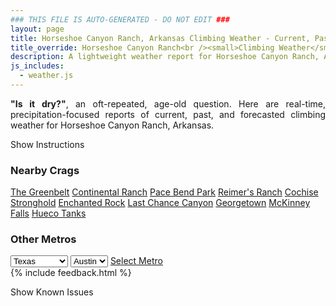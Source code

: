 ```yaml
---
### THIS FILE IS AUTO-GENERATED - DO NOT EDIT ###
layout: page
title: Horseshoe Canyon Ranch, Arkansas Climbing Weather - Current, Past, and Forecasted Report
title_override: Horseshoe Canyon Ranch<br /><small>Climbing Weather</small>
description: A lightweight weather report for Horseshoe Canyon Ranch, Arkansas. Optimized for slow internet connections.
js_includes:
  - weather.js
---
```


<section class="measure center lh-copy f5-ns f6 ph2 mv4" style="text-align: justify;">
<strong>"Is it dry?"</strong>, an oft-repeated, age-old question. Here are real-time,
precipitation-focused reports of current, past, and forecasted climbing weather for Horseshoe Canyon Ranch, Arkansas.
</section>

<p id="settings-toggle" class="mw5 b center tc hover-light-red black-70 pointer">Show Instructions</p>
<section id="settings" class="overflow-hidden" style="display:none;">
    <div class="mv2 ph2 center">
        <div class="fn f6 tc pv2">
            <p class="measure lh-copy center"><strong>Show/hide hourly forecasts</strong> by clicking the desired day.</p>
            <hr class="mw5 p0 mv2 o-60 b0 bt b--light-red light-red bg-light-red">
            <p class="measure lh-copy center"><strong>Current and Past conditions</strong> are measured by the nearest weather station. <strong>Forecast conditions</strong> are calculated and polled separately.</p>
            <hr class="mw5 p0 mv2 o-60 b0 bt b--light-red light-red bg-light-red">
            <p class="measure lh-copy center"><strong>Having issues?</strong> Try <a id="clear-cache" class="no-underline relative fancy-link light-red hover-light-red" href="#">clearing the local cache</a>.</p>
            <hr class="mw5 p0 mv2 o-60 b0 bt b--light-red light-red bg-light-red">
            <p class="measure lh-copy center">Weather data sourced from <a class="no-underline fancy-link relative light-red" target="_blank" href="https://www.weather.gov/documentation/services-web-api">weather.gov</a>.</p>
        </div>
    </div>
</section>
<section id="weather" data-crag="horseshoe-canyon-ranch-arkansas" class="mv4-ns mv3 ph2 center"></section>
<section id="nearby" class="tc lh-copy">
  <h3>Nearby Crags</h3>
<a class="nowrap no-underline fancy-link relative light-red mh3" href="/crags/the-greenbelt-texas-weather.html">The Greenbelt</a>
<a class="nowrap no-underline fancy-link relative light-red mh3" href="/crags/continental-ranch-texas-weather.html">Continental Ranch</a>
<a class="nowrap no-underline fancy-link relative light-red mh3" href="/crags/pace-bend-park-texas-weather.html">Pace Bend Park</a>
<a class="nowrap no-underline fancy-link relative light-red mh3" href="/crags/reimers-ranch-texas-weather.html">Reimer's Ranch</a>
<a class="nowrap no-underline fancy-link relative light-red mh3" href="/crags/cochise-stronghold-arizona-weather.html">Cochise Stronghold</a>
<a class="nowrap no-underline fancy-link relative light-red mh3" href="/crags/enchanted-rock-texas-weather.html">Enchanted Rock</a>
<a class="nowrap no-underline fancy-link relative light-red mh3" href="/crags/last-chance-canyon-new-mexico-weather.html">Last Chance Canyon</a>
<a class="nowrap no-underline fancy-link relative light-red mh3" href="/crags/georgetown-texas-weather.html">Georgetown</a>
<a class="nowrap no-underline fancy-link relative light-red mh3" href="/crags/mckinney-falls-texas-weather.html">McKinney Falls</a>
<a class="nowrap no-underline fancy-link relative light-red mh3" href="/crags/hueco-tanks-texas-weather.html">Hueco Tanks</a>
</section>
<section id="nearby" class="tc lh-copy">
  <h3>Other Metros</h3>
  <select class="ma1 bg-near-white pa2" id="stateSel">
    <option value="Texas" selected>Texas</option>
    <option value="Washington">Washington</option>
    <option value="Colorado">Colorado</option>
    <option value="Tennessee">Tennessee</option>
    <option value="Utah">Utah</option>
    <option value="California">California</option>
  </select>
  <select class="ma1 bg-near-white pa2" id="citySel">
    <option value="Austin" selected>Austin</option>
  </select>
  <a id="selectMetro" class="f6 link dim ph3 pv2 ma1 dib white bg-light-red" href="/crags/austin-texas-weather.html">Select Metro</a>
  <script>
    var states = [];
    states["Texas"] = "Austin"
    states["Washington"] = "Seattle"
    states["Colorado"] = "Denver"
    states["Tennessee"] = "Nashville"
    states["Utah"] = "Salt Lake City"
    states["California"] = "San Francisco|Los Angeles"
  </script>
</section>
{% include feedback.html %}
<p id="issues-toggle" class="mw5 b center tc hover-light-red black-70 pointer">Show Known Issues</p>
<section id="issues" class="overflow-hidden tc f6">
</section>

<script>
  var weekly_LZK_44_127 = {"updated":"2020-12-12T08:35:39+00:00","units":"us","forecastGenerator":"BaselineForecastGenerator","generatedAt":"2020-12-12T08:44:44+00:00","updateTime":"2020-12-12T08:35:39+00:00","validTimes":"2020-12-12T02:00:00+00:00/P7DT11H","elevation":{"value":534.0096,"unitCode":"unit:m"},"periods":[{"number":1,"name":"Overnight","startTime":"2020-12-12T02:00:00-06:00","endTime":"2020-12-12T06:00:00-06:00","isDaytime":false,"temperature":34,"temperatureUnit":"F","temperatureTrend":"rising","windSpeed":"10 to 15 mph","windDirection":"W","icon":"https://api.weather.gov/icons/land/night/sct?size=medium","shortForecast":"Partly Cloudy","detailedForecast":"Partly cloudy. Low around 34, with temperatures rising to around 38 overnight. West wind 10 to 15 mph."},{"number":2,"name":"Saturday","startTime":"2020-12-12T06:00:00-06:00","endTime":"2020-12-12T18:00:00-06:00","isDaytime":true,"temperature":41,"temperatureUnit":"F","temperatureTrend":"falling","windSpeed":"5 to 10 mph","windDirection":"WNW","icon":"https://api.weather.gov/icons/land/day/bkn?size=medium","shortForecast":"Partly Sunny","detailedForecast":"Partly sunny. High near 41, with temperatures falling to around 36 in the afternoon. West northwest wind 5 to 10 mph."},{"number":3,"name":"Saturday Night","startTime":"2020-12-12T18:00:00-06:00","endTime":"2020-12-13T06:00:00-06:00","isDaytime":false,"temperature":32,"temperatureUnit":"F","temperatureTrend":null,"windSpeed":"5 mph","windDirection":"N","icon":"https://api.weather.gov/icons/land/night/bkn?size=medium","shortForecast":"Mostly Cloudy","detailedForecast":"Mostly cloudy, with a low around 32. North wind around 5 mph."},{"number":4,"name":"Sunday","startTime":"2020-12-13T06:00:00-06:00","endTime":"2020-12-13T18:00:00-06:00","isDaytime":true,"temperature":36,"temperatureUnit":"F","temperatureTrend":null,"windSpeed":"5 mph","windDirection":"NNE","icon":"https://api.weather.gov/icons/land/day/sleet,30/snow,70?size=medium","shortForecast":"Light Snow Likely","detailedForecast":"A chance of sleet and a chance of rain before 9am, then a chance of snow and a chance of sleet between 9am and noon, then rain likely between noon and 3pm, then snow likely. Cloudy, with a high near 36. North northeast wind around 5 mph. Chance of precipitation is 70%. New snow accumulation of 1 to 3 inches possible."},{"number":5,"name":"Sunday Night","startTime":"2020-12-13T18:00:00-06:00","endTime":"2020-12-14T06:00:00-06:00","isDaytime":false,"temperature":24,"temperatureUnit":"F","temperatureTrend":null,"windSpeed":"5 to 10 mph","windDirection":"N","icon":"https://api.weather.gov/icons/land/night/snow,30/sct?size=medium","shortForecast":"Chance Light Snow then Partly Cloudy","detailedForecast":"A chance of snow before midnight. Partly cloudy, with a low around 24. North wind 5 to 10 mph. Chance of precipitation is 30%. New snow accumulation of around one inch possible."},{"number":6,"name":"Monday","startTime":"2020-12-14T06:00:00-06:00","endTime":"2020-12-14T18:00:00-06:00","isDaytime":true,"temperature":42,"temperatureUnit":"F","temperatureTrend":"falling","windSpeed":"5 mph","windDirection":"NE","icon":"https://api.weather.gov/icons/land/day/few?size=medium","shortForecast":"Sunny","detailedForecast":"Sunny. High near 42, with temperatures falling to around 36 in the afternoon. Northeast wind around 5 mph."},{"number":7,"name":"Monday Night","startTime":"2020-12-14T18:00:00-06:00","endTime":"2020-12-15T06:00:00-06:00","isDaytime":false,"temperature":26,"temperatureUnit":"F","temperatureTrend":null,"windSpeed":"5 mph","windDirection":"ESE","icon":"https://api.weather.gov/icons/land/night/bkn?size=medium","shortForecast":"Mostly Cloudy","detailedForecast":"Mostly cloudy, with a low around 26. East southeast wind around 5 mph."},{"number":8,"name":"Tuesday","startTime":"2020-12-15T06:00:00-06:00","endTime":"2020-12-15T18:00:00-06:00","isDaytime":true,"temperature":39,"temperatureUnit":"F","temperatureTrend":null,"windSpeed":"5 mph","windDirection":"SSE","icon":"https://api.weather.gov/icons/land/day/bkn/rain_showers,20?size=medium","shortForecast":"Mostly Cloudy then Slight Chance Rain Showers","detailedForecast":"A slight chance of rain showers after noon. Mostly cloudy, with a high near 39. South southeast wind around 5 mph. Chance of precipitation is 20%."},{"number":9,"name":"Tuesday Night","startTime":"2020-12-15T18:00:00-06:00","endTime":"2020-12-16T06:00:00-06:00","isDaytime":false,"temperature":27,"temperatureUnit":"F","temperatureTrend":null,"windSpeed":"5 to 10 mph","windDirection":"NW","icon":"https://api.weather.gov/icons/land/night/bkn?size=medium","shortForecast":"Mostly Cloudy","detailedForecast":"Mostly cloudy, with a low around 27. Northwest wind 5 to 10 mph."},{"number":10,"name":"Wednesday","startTime":"2020-12-16T06:00:00-06:00","endTime":"2020-12-16T18:00:00-06:00","isDaytime":true,"temperature":38,"temperatureUnit":"F","temperatureTrend":null,"windSpeed":"5 to 10 mph","windDirection":"NW","icon":"https://api.weather.gov/icons/land/day/sct?size=medium","shortForecast":"Mostly Sunny","detailedForecast":"Mostly sunny, with a high near 38."},{"number":11,"name":"Wednesday Night","startTime":"2020-12-16T18:00:00-06:00","endTime":"2020-12-17T06:00:00-06:00","isDaytime":false,"temperature":25,"temperatureUnit":"F","temperatureTrend":null,"windSpeed":"5 mph","windDirection":"W","icon":"https://api.weather.gov/icons/land/night/sct?size=medium","shortForecast":"Partly Cloudy","detailedForecast":"Partly cloudy, with a low around 25."},{"number":12,"name":"Thursday","startTime":"2020-12-17T06:00:00-06:00","endTime":"2020-12-17T18:00:00-06:00","isDaytime":true,"temperature":44,"temperatureUnit":"F","temperatureTrend":null,"windSpeed":"5 mph","windDirection":"S","icon":"https://api.weather.gov/icons/land/day/sct?size=medium","shortForecast":"Mostly Sunny","detailedForecast":"Mostly sunny, with a high near 44."},{"number":13,"name":"Thursday Night","startTime":"2020-12-17T18:00:00-06:00","endTime":"2020-12-18T06:00:00-06:00","isDaytime":false,"temperature":30,"temperatureUnit":"F","temperatureTrend":null,"windSpeed":"5 mph","windDirection":"S","icon":"https://api.weather.gov/icons/land/night/sct?size=medium","shortForecast":"Partly Cloudy","detailedForecast":"Partly cloudy, with a low around 30."},{"number":14,"name":"Friday","startTime":"2020-12-18T06:00:00-06:00","endTime":"2020-12-18T18:00:00-06:00","isDaytime":true,"temperature":46,"temperatureUnit":"F","temperatureTrend":null,"windSpeed":"5 to 10 mph","windDirection":"S","icon":"https://api.weather.gov/icons/land/day/sct?size=medium","shortForecast":"Mostly Sunny","detailedForecast":"Mostly sunny, with a high near 46."}]}
  var hourly_LZK_44_127 = {"@context":["https://geojson.org/geojson-ld/geojson-context.jsonld",{"@version":"1.1","wx":"https://api.weather.gov/ontology#","geo":"http://www.opengis.net/ont/geosparql#","unit":"http://codes.wmo.int/common/unit/","@vocab":"https://api.weather.gov/ontology#"}],"type":"Feature","geometry":{"type":"Polygon","coordinates":[[[-93.2967623,36.0128648],[-93.29711019999999,35.990459800000004],[-93.26942,35.990176000000005],[-93.2690664,36.012581100000006],[-93.2967623,36.0128648]]]},"properties":{"updated":"2020-12-12T08:35:39+00:00","units":"us","forecastGenerator":"HourlyForecastGenerator","generatedAt":"2020-12-12T08:44:45+00:00","updateTime":"2020-12-12T08:35:39+00:00","validTimes":"2020-12-12T02:00:00+00:00/P7DT11H","elevation":{"value":534.0096,"unitCode":"unit:m"},"periods":[{"number":1,"name":"","startTime":"2020-12-12T02:00:00-06:00","endTime":"2020-12-12T03:00:00-06:00","isDaytime":false,"temperature":40,"temperatureUnit":"F","temperatureTrend":null,"windSpeed":"15 mph","windDirection":"W","icon":"https://api.weather.gov/icons/land/night/few?size=small","shortForecast":"Mostly Clear","detailedForecast":""},{"number":2,"name":"","startTime":"2020-12-12T03:00:00-06:00","endTime":"2020-12-12T04:00:00-06:00","isDaytime":false,"temperature":39,"temperatureUnit":"F","temperatureTrend":null,"windSpeed":"15 mph","windDirection":"W","icon":"https://api.weather.gov/icons/land/night/sct?size=small","shortForecast":"Partly Cloudy","detailedForecast":""},{"number":3,"name":"","startTime":"2020-12-12T04:00:00-06:00","endTime":"2020-12-12T05:00:00-06:00","isDaytime":false,"temperature":38,"temperatureUnit":"F","temperatureTrend":null,"windSpeed":"10 mph","windDirection":"W","icon":"https://api.weather.gov/icons/land/night/sct?size=small","shortForecast":"Partly Cloudy","detailedForecast":""},{"number":4,"name":"","startTime":"2020-12-12T05:00:00-06:00","endTime":"2020-12-12T06:00:00-06:00","isDaytime":false,"temperature":38,"temperatureUnit":"F","temperatureTrend":null,"windSpeed":"15 mph","windDirection":"W","icon":"https://api.weather.gov/icons/land/night/sct?size=small","shortForecast":"Partly Cloudy","detailedForecast":""},{"number":5,"name":"","startTime":"2020-12-12T06:00:00-06:00","endTime":"2020-12-12T07:00:00-06:00","isDaytime":true,"temperature":37,"temperatureUnit":"F","temperatureTrend":null,"windSpeed":"10 mph","windDirection":"W","icon":"https://api.weather.gov/icons/land/day/sct?size=small","shortForecast":"Mostly Sunny","detailedForecast":""},{"number":6,"name":"","startTime":"2020-12-12T07:00:00-06:00","endTime":"2020-12-12T08:00:00-06:00","isDaytime":true,"temperature":35,"temperatureUnit":"F","temperatureTrend":null,"windSpeed":"10 mph","windDirection":"W","icon":"https://api.weather.gov/icons/land/day/sct?size=small","shortForecast":"Mostly Sunny","detailedForecast":""},{"number":7,"name":"","startTime":"2020-12-12T08:00:00-06:00","endTime":"2020-12-12T09:00:00-06:00","isDaytime":true,"temperature":35,"temperatureUnit":"F","temperatureTrend":null,"windSpeed":"10 mph","windDirection":"W","icon":"https://api.weather.gov/icons/land/day/bkn?size=small","shortForecast":"Partly Sunny","detailedForecast":""},{"number":8,"name":"","startTime":"2020-12-12T09:00:00-06:00","endTime":"2020-12-12T10:00:00-06:00","isDaytime":true,"temperature":36,"temperatureUnit":"F","temperatureTrend":null,"windSpeed":"10 mph","windDirection":"W","icon":"https://api.weather.gov/icons/land/day/bkn?size=small","shortForecast":"Partly Sunny","detailedForecast":""},{"number":9,"name":"","startTime":"2020-12-12T10:00:00-06:00","endTime":"2020-12-12T11:00:00-06:00","isDaytime":true,"temperature":37,"temperatureUnit":"F","temperatureTrend":null,"windSpeed":"10 mph","windDirection":"W","icon":"https://api.weather.gov/icons/land/day/bkn?size=small","shortForecast":"Partly Sunny","detailedForecast":""},{"number":10,"name":"","startTime":"2020-12-12T11:00:00-06:00","endTime":"2020-12-12T12:00:00-06:00","isDaytime":true,"temperature":38,"temperatureUnit":"F","temperatureTrend":null,"windSpeed":"10 mph","windDirection":"W","icon":"https://api.weather.gov/icons/land/day/bkn?size=small","shortForecast":"Partly Sunny","detailedForecast":""},{"number":11,"name":"","startTime":"2020-12-12T12:00:00-06:00","endTime":"2020-12-12T13:00:00-06:00","isDaytime":true,"temperature":38,"temperatureUnit":"F","temperatureTrend":null,"windSpeed":"10 mph","windDirection":"W","icon":"https://api.weather.gov/icons/land/day/bkn?size=small","shortForecast":"Mostly Cloudy","detailedForecast":""},{"number":12,"name":"","startTime":"2020-12-12T13:00:00-06:00","endTime":"2020-12-12T14:00:00-06:00","isDaytime":true,"temperature":40,"temperatureUnit":"F","temperatureTrend":null,"windSpeed":"10 mph","windDirection":"W","icon":"https://api.weather.gov/icons/land/day/bkn?size=small","shortForecast":"Mostly Cloudy","detailedForecast":""},{"number":13,"name":"","startTime":"2020-12-12T14:00:00-06:00","endTime":"2020-12-12T15:00:00-06:00","isDaytime":true,"temperature":40,"temperatureUnit":"F","temperatureTrend":null,"windSpeed":"5 mph","windDirection":"W","icon":"https://api.weather.gov/icons/land/day/bkn?size=small","shortForecast":"Mostly Cloudy","detailedForecast":""},{"number":14,"name":"","startTime":"2020-12-12T15:00:00-06:00","endTime":"2020-12-12T16:00:00-06:00","isDaytime":true,"temperature":40,"temperatureUnit":"F","temperatureTrend":null,"windSpeed":"5 mph","windDirection":"W","icon":"https://api.weather.gov/icons/land/day/bkn?size=small","shortForecast":"Mostly Cloudy","detailedForecast":""},{"number":15,"name":"","startTime":"2020-12-12T16:00:00-06:00","endTime":"2020-12-12T17:00:00-06:00","isDaytime":true,"temperature":39,"temperatureUnit":"F","temperatureTrend":null,"windSpeed":"5 mph","windDirection":"WNW","icon":"https://api.weather.gov/icons/land/day/bkn?size=small","shortForecast":"Partly Sunny","detailedForecast":""},{"number":16,"name":"","startTime":"2020-12-12T17:00:00-06:00","endTime":"2020-12-12T18:00:00-06:00","isDaytime":true,"temperature":36,"temperatureUnit":"F","temperatureTrend":null,"windSpeed":"5 mph","windDirection":"WNW","icon":"https://api.weather.gov/icons/land/day/bkn?size=small","shortForecast":"Mostly Cloudy","detailedForecast":""},{"number":17,"name":"","startTime":"2020-12-12T18:00:00-06:00","endTime":"2020-12-12T19:00:00-06:00","isDaytime":false,"temperature":36,"temperatureUnit":"F","temperatureTrend":null,"windSpeed":"5 mph","windDirection":"WNW","icon":"https://api.weather.gov/icons/land/night/bkn?size=small","shortForecast":"Mostly Cloudy","detailedForecast":""},{"number":18,"name":"","startTime":"2020-12-12T19:00:00-06:00","endTime":"2020-12-12T20:00:00-06:00","isDaytime":false,"temperature":35,"temperatureUnit":"F","temperatureTrend":null,"windSpeed":"5 mph","windDirection":"NW","icon":"https://api.weather.gov/icons/land/night/bkn?size=small","shortForecast":"Mostly Cloudy","detailedForecast":""},{"number":19,"name":"","startTime":"2020-12-12T20:00:00-06:00","endTime":"2020-12-12T21:00:00-06:00","isDaytime":false,"temperature":35,"temperatureUnit":"F","temperatureTrend":null,"windSpeed":"5 mph","windDirection":"NW","icon":"https://api.weather.gov/icons/land/night/bkn?size=small","shortForecast":"Mostly Cloudy","detailedForecast":""},{"number":20,"name":"","startTime":"2020-12-12T21:00:00-06:00","endTime":"2020-12-12T22:00:00-06:00","isDaytime":false,"temperature":34,"temperatureUnit":"F","temperatureTrend":null,"windSpeed":"5 mph","windDirection":"NNW","icon":"https://api.weather.gov/icons/land/night/bkn?size=small","shortForecast":"Mostly Cloudy","detailedForecast":""},{"number":21,"name":"","startTime":"2020-12-12T22:00:00-06:00","endTime":"2020-12-12T23:00:00-06:00","isDaytime":false,"temperature":34,"temperatureUnit":"F","temperatureTrend":null,"windSpeed":"5 mph","windDirection":"NNW","icon":"https://api.weather.gov/icons/land/night/bkn?size=small","shortForecast":"Mostly Cloudy","detailedForecast":""},{"number":22,"name":"","startTime":"2020-12-12T23:00:00-06:00","endTime":"2020-12-13T00:00:00-06:00","isDaytime":false,"temperature":34,"temperatureUnit":"F","temperatureTrend":null,"windSpeed":"5 mph","windDirection":"N","icon":"https://api.weather.gov/icons/land/night/bkn?size=small","shortForecast":"Mostly Cloudy","detailedForecast":""},{"number":23,"name":"","startTime":"2020-12-13T00:00:00-06:00","endTime":"2020-12-13T01:00:00-06:00","isDaytime":false,"temperature":33,"temperatureUnit":"F","temperatureTrend":null,"windSpeed":"5 mph","windDirection":"N","icon":"https://api.weather.gov/icons/land/night/bkn?size=small","shortForecast":"Mostly Cloudy","detailedForecast":""},{"number":24,"name":"","startTime":"2020-12-13T01:00:00-06:00","endTime":"2020-12-13T02:00:00-06:00","isDaytime":false,"temperature":33,"temperatureUnit":"F","temperatureTrend":null,"windSpeed":"5 mph","windDirection":"N","icon":"https://api.weather.gov/icons/land/night/bkn?size=small","shortForecast":"Mostly Cloudy","detailedForecast":""},{"number":25,"name":"","startTime":"2020-12-13T02:00:00-06:00","endTime":"2020-12-13T03:00:00-06:00","isDaytime":false,"temperature":33,"temperatureUnit":"F","temperatureTrend":null,"windSpeed":"5 mph","windDirection":"N","icon":"https://api.weather.gov/icons/land/night/bkn?size=small","shortForecast":"Mostly Cloudy","detailedForecast":""},{"number":26,"name":"","startTime":"2020-12-13T03:00:00-06:00","endTime":"2020-12-13T04:00:00-06:00","isDaytime":false,"temperature":33,"temperatureUnit":"F","temperatureTrend":null,"windSpeed":"5 mph","windDirection":"NNE","icon":"https://api.weather.gov/icons/land/night/bkn?size=small","shortForecast":"Mostly Cloudy","detailedForecast":""},{"number":27,"name":"","startTime":"2020-12-13T04:00:00-06:00","endTime":"2020-12-13T05:00:00-06:00","isDaytime":false,"temperature":33,"temperatureUnit":"F","temperatureTrend":null,"windSpeed":"5 mph","windDirection":"NNE","icon":"https://api.weather.gov/icons/land/night/bkn?size=small","shortForecast":"Mostly Cloudy","detailedForecast":""},{"number":28,"name":"","startTime":"2020-12-13T05:00:00-06:00","endTime":"2020-12-13T06:00:00-06:00","isDaytime":false,"temperature":33,"temperatureUnit":"F","temperatureTrend":null,"windSpeed":"5 mph","windDirection":"NE","icon":"https://api.weather.gov/icons/land/night/bkn?size=small","shortForecast":"Mostly Cloudy","detailedForecast":""},{"number":29,"name":"","startTime":"2020-12-13T06:00:00-06:00","endTime":"2020-12-13T07:00:00-06:00","isDaytime":true,"temperature":34,"temperatureUnit":"F","temperatureTrend":null,"windSpeed":"5 mph","windDirection":"NE","icon":"https://api.weather.gov/icons/land/day/rain_snow?size=small","shortForecast":"Chance Sleet","detailedForecast":""},{"number":30,"name":"","startTime":"2020-12-13T07:00:00-06:00","endTime":"2020-12-13T08:00:00-06:00","isDaytime":true,"temperature":34,"temperatureUnit":"F","temperatureTrend":null,"windSpeed":"5 mph","windDirection":"NE","icon":"https://api.weather.gov/icons/land/day/rain_snow?size=small","shortForecast":"Chance Sleet","detailedForecast":""},{"number":31,"name":"","startTime":"2020-12-13T08:00:00-06:00","endTime":"2020-12-13T09:00:00-06:00","isDaytime":true,"temperature":34,"temperatureUnit":"F","temperatureTrend":null,"windSpeed":"5 mph","windDirection":"NE","icon":"https://api.weather.gov/icons/land/day/rain_snow?size=small","shortForecast":"Chance Sleet","detailedForecast":""},{"number":32,"name":"","startTime":"2020-12-13T09:00:00-06:00","endTime":"2020-12-13T10:00:00-06:00","isDaytime":true,"temperature":34,"temperatureUnit":"F","temperatureTrend":null,"windSpeed":"5 mph","windDirection":"NE","icon":"https://api.weather.gov/icons/land/day/sleet?size=small","shortForecast":"Chance Light Snow","detailedForecast":""},{"number":33,"name":"","startTime":"2020-12-13T10:00:00-06:00","endTime":"2020-12-13T11:00:00-06:00","isDaytime":true,"temperature":35,"temperatureUnit":"F","temperatureTrend":null,"windSpeed":"5 mph","windDirection":"NE","icon":"https://api.weather.gov/icons/land/day/sleet?size=small","shortForecast":"Chance Light Snow","detailedForecast":""},{"number":34,"name":"","startTime":"2020-12-13T11:00:00-06:00","endTime":"2020-12-13T12:00:00-06:00","isDaytime":true,"temperature":35,"temperatureUnit":"F","temperatureTrend":null,"windSpeed":"5 mph","windDirection":"NE","icon":"https://api.weather.gov/icons/land/day/sleet?size=small","shortForecast":"Chance Light Snow","detailedForecast":""},{"number":35,"name":"","startTime":"2020-12-13T12:00:00-06:00","endTime":"2020-12-13T13:00:00-06:00","isDaytime":true,"temperature":35,"temperatureUnit":"F","temperatureTrend":null,"windSpeed":"5 mph","windDirection":"NE","icon":"https://api.weather.gov/icons/land/day/rain?size=small","shortForecast":"Light Rain Likely","detailedForecast":""},{"number":36,"name":"","startTime":"2020-12-13T13:00:00-06:00","endTime":"2020-12-13T14:00:00-06:00","isDaytime":true,"temperature":36,"temperatureUnit":"F","temperatureTrend":null,"windSpeed":"5 mph","windDirection":"NE","icon":"https://api.weather.gov/icons/land/day/rain?size=small","shortForecast":"Light Rain Likely","detailedForecast":""},{"number":37,"name":"","startTime":"2020-12-13T14:00:00-06:00","endTime":"2020-12-13T15:00:00-06:00","isDaytime":true,"temperature":36,"temperatureUnit":"F","temperatureTrend":null,"windSpeed":"5 mph","windDirection":"NNE","icon":"https://api.weather.gov/icons/land/day/rain?size=small","shortForecast":"Light Rain Likely","detailedForecast":""},{"number":38,"name":"","startTime":"2020-12-13T15:00:00-06:00","endTime":"2020-12-13T16:00:00-06:00","isDaytime":true,"temperature":36,"temperatureUnit":"F","temperatureTrend":null,"windSpeed":"5 mph","windDirection":"NNE","icon":"https://api.weather.gov/icons/land/day/snow?size=small","shortForecast":"Light Snow Likely","detailedForecast":""},{"number":39,"name":"","startTime":"2020-12-13T16:00:00-06:00","endTime":"2020-12-13T17:00:00-06:00","isDaytime":true,"temperature":35,"temperatureUnit":"F","temperatureTrend":null,"windSpeed":"5 mph","windDirection":"NNE","icon":"https://api.weather.gov/icons/land/day/snow?size=small","shortForecast":"Light Snow Likely","detailedForecast":""},{"number":40,"name":"","startTime":"2020-12-13T17:00:00-06:00","endTime":"2020-12-13T18:00:00-06:00","isDaytime":true,"temperature":34,"temperatureUnit":"F","temperatureTrend":null,"windSpeed":"5 mph","windDirection":"N","icon":"https://api.weather.gov/icons/land/day/snow?size=small","shortForecast":"Light Snow Likely","detailedForecast":""},{"number":41,"name":"","startTime":"2020-12-13T18:00:00-06:00","endTime":"2020-12-13T19:00:00-06:00","isDaytime":false,"temperature":33,"temperatureUnit":"F","temperatureTrend":null,"windSpeed":"5 mph","windDirection":"N","icon":"https://api.weather.gov/icons/land/night/snow?size=small","shortForecast":"Chance Light Snow","detailedForecast":""},{"number":42,"name":"","startTime":"2020-12-13T19:00:00-06:00","endTime":"2020-12-13T20:00:00-06:00","isDaytime":false,"temperature":32,"temperatureUnit":"F","temperatureTrend":null,"windSpeed":"5 mph","windDirection":"N","icon":"https://api.weather.gov/icons/land/night/snow?size=small","shortForecast":"Chance Light Snow","detailedForecast":""},{"number":43,"name":"","startTime":"2020-12-13T20:00:00-06:00","endTime":"2020-12-13T21:00:00-06:00","isDaytime":false,"temperature":32,"temperatureUnit":"F","temperatureTrend":null,"windSpeed":"5 mph","windDirection":"N","icon":"https://api.weather.gov/icons/land/night/snow?size=small","shortForecast":"Chance Light Snow","detailedForecast":""},{"number":44,"name":"","startTime":"2020-12-13T21:00:00-06:00","endTime":"2020-12-13T22:00:00-06:00","isDaytime":false,"temperature":32,"temperatureUnit":"F","temperatureTrend":null,"windSpeed":"10 mph","windDirection":"N","icon":"https://api.weather.gov/icons/land/night/snow?size=small","shortForecast":"Chance Light Snow","detailedForecast":""},{"number":45,"name":"","startTime":"2020-12-13T22:00:00-06:00","endTime":"2020-12-13T23:00:00-06:00","isDaytime":false,"temperature":31,"temperatureUnit":"F","temperatureTrend":null,"windSpeed":"10 mph","windDirection":"N","icon":"https://api.weather.gov/icons/land/night/snow?size=small","shortForecast":"Chance Light Snow","detailedForecast":""},{"number":46,"name":"","startTime":"2020-12-13T23:00:00-06:00","endTime":"2020-12-14T00:00:00-06:00","isDaytime":false,"temperature":30,"temperatureUnit":"F","temperatureTrend":null,"windSpeed":"10 mph","windDirection":"N","icon":"https://api.weather.gov/icons/land/night/snow?size=small","shortForecast":"Chance Light Snow","detailedForecast":""},{"number":47,"name":"","startTime":"2020-12-14T00:00:00-06:00","endTime":"2020-12-14T01:00:00-06:00","isDaytime":false,"temperature":30,"temperatureUnit":"F","temperatureTrend":null,"windSpeed":"10 mph","windDirection":"N","icon":"https://api.weather.gov/icons/land/night/sct?size=small","shortForecast":"Partly Cloudy","detailedForecast":""},{"number":48,"name":"","startTime":"2020-12-14T01:00:00-06:00","endTime":"2020-12-14T02:00:00-06:00","isDaytime":false,"temperature":29,"temperatureUnit":"F","temperatureTrend":null,"windSpeed":"10 mph","windDirection":"N","icon":"https://api.weather.gov/icons/land/night/sct?size=small","shortForecast":"Partly Cloudy","detailedForecast":""},{"number":49,"name":"","startTime":"2020-12-14T02:00:00-06:00","endTime":"2020-12-14T03:00:00-06:00","isDaytime":false,"temperature":28,"temperatureUnit":"F","temperatureTrend":null,"windSpeed":"5 mph","windDirection":"NNW","icon":"https://api.weather.gov/icons/land/night/sct?size=small","shortForecast":"Partly Cloudy","detailedForecast":""},{"number":50,"name":"","startTime":"2020-12-14T03:00:00-06:00","endTime":"2020-12-14T04:00:00-06:00","isDaytime":false,"temperature":28,"temperatureUnit":"F","temperatureTrend":null,"windSpeed":"5 mph","windDirection":"NNW","icon":"https://api.weather.gov/icons/land/night/few?size=small","shortForecast":"Mostly Clear","detailedForecast":""},{"number":51,"name":"","startTime":"2020-12-14T04:00:00-06:00","endTime":"2020-12-14T05:00:00-06:00","isDaytime":false,"temperature":26,"temperatureUnit":"F","temperatureTrend":null,"windSpeed":"5 mph","windDirection":"NNW","icon":"https://api.weather.gov/icons/land/night/few?size=small","shortForecast":"Mostly Clear","detailedForecast":""},{"number":52,"name":"","startTime":"2020-12-14T05:00:00-06:00","endTime":"2020-12-14T06:00:00-06:00","isDaytime":false,"temperature":26,"temperatureUnit":"F","temperatureTrend":null,"windSpeed":"5 mph","windDirection":"NNW","icon":"https://api.weather.gov/icons/land/night/few?size=small","shortForecast":"Mostly Clear","detailedForecast":""},{"number":53,"name":"","startTime":"2020-12-14T06:00:00-06:00","endTime":"2020-12-14T07:00:00-06:00","isDaytime":true,"temperature":24,"temperatureUnit":"F","temperatureTrend":null,"windSpeed":"5 mph","windDirection":"NNW","icon":"https://api.weather.gov/icons/land/day/few?size=small","shortForecast":"Sunny","detailedForecast":""},{"number":54,"name":"","startTime":"2020-12-14T07:00:00-06:00","endTime":"2020-12-14T08:00:00-06:00","isDaytime":true,"temperature":26,"temperatureUnit":"F","temperatureTrend":null,"windSpeed":"5 mph","windDirection":"NNW","icon":"https://api.weather.gov/icons/land/day/few?size=small","shortForecast":"Sunny","detailedForecast":""},{"number":55,"name":"","startTime":"2020-12-14T08:00:00-06:00","endTime":"2020-12-14T09:00:00-06:00","isDaytime":true,"temperature":28,"temperatureUnit":"F","temperatureTrend":null,"windSpeed":"5 mph","windDirection":"N","icon":"https://api.weather.gov/icons/land/day/few?size=small","shortForecast":"Sunny","detailedForecast":""},{"number":56,"name":"","startTime":"2020-12-14T09:00:00-06:00","endTime":"2020-12-14T10:00:00-06:00","isDaytime":true,"temperature":30,"temperatureUnit":"F","temperatureTrend":null,"windSpeed":"5 mph","windDirection":"N","icon":"https://api.weather.gov/icons/land/day/skc?size=small","shortForecast":"Sunny","detailedForecast":""},{"number":57,"name":"","startTime":"2020-12-14T10:00:00-06:00","endTime":"2020-12-14T11:00:00-06:00","isDaytime":true,"temperature":33,"temperatureUnit":"F","temperatureTrend":null,"windSpeed":"5 mph","windDirection":"N","icon":"https://api.weather.gov/icons/land/day/few?size=small","shortForecast":"Sunny","detailedForecast":""},{"number":58,"name":"","startTime":"2020-12-14T11:00:00-06:00","endTime":"2020-12-14T12:00:00-06:00","isDaytime":true,"temperature":35,"temperatureUnit":"F","temperatureTrend":null,"windSpeed":"5 mph","windDirection":"NNE","icon":"https://api.weather.gov/icons/land/day/few?size=small","shortForecast":"Sunny","detailedForecast":""},{"number":59,"name":"","startTime":"2020-12-14T12:00:00-06:00","endTime":"2020-12-14T13:00:00-06:00","isDaytime":true,"temperature":38,"temperatureUnit":"F","temperatureTrend":null,"windSpeed":"5 mph","windDirection":"NE","icon":"https://api.weather.gov/icons/land/day/few?size=small","shortForecast":"Sunny","detailedForecast":""},{"number":60,"name":"","startTime":"2020-12-14T13:00:00-06:00","endTime":"2020-12-14T14:00:00-06:00","isDaytime":true,"temperature":39,"temperatureUnit":"F","temperatureTrend":null,"windSpeed":"5 mph","windDirection":"NE","icon":"https://api.weather.gov/icons/land/day/few?size=small","shortForecast":"Sunny","detailedForecast":""},{"number":61,"name":"","startTime":"2020-12-14T14:00:00-06:00","endTime":"2020-12-14T15:00:00-06:00","isDaytime":true,"temperature":40,"temperatureUnit":"F","temperatureTrend":null,"windSpeed":"5 mph","windDirection":"ENE","icon":"https://api.weather.gov/icons/land/day/few?size=small","shortForecast":"Sunny","detailedForecast":""},{"number":62,"name":"","startTime":"2020-12-14T15:00:00-06:00","endTime":"2020-12-14T16:00:00-06:00","isDaytime":true,"temperature":41,"temperatureUnit":"F","temperatureTrend":null,"windSpeed":"5 mph","windDirection":"E","icon":"https://api.weather.gov/icons/land/day/few?size=small","shortForecast":"Sunny","detailedForecast":""},{"number":63,"name":"","startTime":"2020-12-14T16:00:00-06:00","endTime":"2020-12-14T17:00:00-06:00","isDaytime":true,"temperature":39,"temperatureUnit":"F","temperatureTrend":null,"windSpeed":"5 mph","windDirection":"E","icon":"https://api.weather.gov/icons/land/day/few?size=small","shortForecast":"Sunny","detailedForecast":""},{"number":64,"name":"","startTime":"2020-12-14T17:00:00-06:00","endTime":"2020-12-14T18:00:00-06:00","isDaytime":true,"temperature":36,"temperatureUnit":"F","temperatureTrend":null,"windSpeed":"5 mph","windDirection":"E","icon":"https://api.weather.gov/icons/land/day/sct?size=small","shortForecast":"Mostly Sunny","detailedForecast":""},{"number":65,"name":"","startTime":"2020-12-14T18:00:00-06:00","endTime":"2020-12-14T19:00:00-06:00","isDaytime":false,"temperature":34,"temperatureUnit":"F","temperatureTrend":null,"windSpeed":"5 mph","windDirection":"E","icon":"https://api.weather.gov/icons/land/night/sct?size=small","shortForecast":"Partly Cloudy","detailedForecast":""},{"number":66,"name":"","startTime":"2020-12-14T19:00:00-06:00","endTime":"2020-12-14T20:00:00-06:00","isDaytime":false,"temperature":33,"temperatureUnit":"F","temperatureTrend":null,"windSpeed":"5 mph","windDirection":"ESE","icon":"https://api.weather.gov/icons/land/night/sct?size=small","shortForecast":"Partly Cloudy","detailedForecast":""},{"number":67,"name":"","startTime":"2020-12-14T20:00:00-06:00","endTime":"2020-12-14T21:00:00-06:00","isDaytime":false,"temperature":32,"temperatureUnit":"F","temperatureTrend":null,"windSpeed":"5 mph","windDirection":"ESE","icon":"https://api.weather.gov/icons/land/night/sct?size=small","shortForecast":"Partly Cloudy","detailedForecast":""},{"number":68,"name":"","startTime":"2020-12-14T21:00:00-06:00","endTime":"2020-12-14T22:00:00-06:00","isDaytime":false,"temperature":31,"temperatureUnit":"F","temperatureTrend":null,"windSpeed":"5 mph","windDirection":"ESE","icon":"https://api.weather.gov/icons/land/night/sct?size=small","shortForecast":"Partly Cloudy","detailedForecast":""},{"number":69,"name":"","startTime":"2020-12-14T22:00:00-06:00","endTime":"2020-12-14T23:00:00-06:00","isDaytime":false,"temperature":30,"temperatureUnit":"F","temperatureTrend":null,"windSpeed":"5 mph","windDirection":"ESE","icon":"https://api.weather.gov/icons/land/night/bkn?size=small","shortForecast":"Mostly Cloudy","detailedForecast":""},{"number":70,"name":"","startTime":"2020-12-14T23:00:00-06:00","endTime":"2020-12-15T00:00:00-06:00","isDaytime":false,"temperature":30,"temperatureUnit":"F","temperatureTrend":null,"windSpeed":"5 mph","windDirection":"ESE","icon":"https://api.weather.gov/icons/land/night/bkn?size=small","shortForecast":"Mostly Cloudy","detailedForecast":""},{"number":71,"name":"","startTime":"2020-12-15T00:00:00-06:00","endTime":"2020-12-15T01:00:00-06:00","isDaytime":false,"temperature":29,"temperatureUnit":"F","temperatureTrend":null,"windSpeed":"5 mph","windDirection":"ESE","icon":"https://api.weather.gov/icons/land/night/bkn?size=small","shortForecast":"Mostly Cloudy","detailedForecast":""},{"number":72,"name":"","startTime":"2020-12-15T01:00:00-06:00","endTime":"2020-12-15T02:00:00-06:00","isDaytime":false,"temperature":29,"temperatureUnit":"F","temperatureTrend":null,"windSpeed":"5 mph","windDirection":"ESE","icon":"https://api.weather.gov/icons/land/night/bkn?size=small","shortForecast":"Mostly Cloudy","detailedForecast":""},{"number":73,"name":"","startTime":"2020-12-15T02:00:00-06:00","endTime":"2020-12-15T03:00:00-06:00","isDaytime":false,"temperature":28,"temperatureUnit":"F","temperatureTrend":null,"windSpeed":"5 mph","windDirection":"ESE","icon":"https://api.weather.gov/icons/land/night/bkn?size=small","shortForecast":"Mostly Cloudy","detailedForecast":""},{"number":74,"name":"","startTime":"2020-12-15T03:00:00-06:00","endTime":"2020-12-15T04:00:00-06:00","isDaytime":false,"temperature":28,"temperatureUnit":"F","temperatureTrend":null,"windSpeed":"5 mph","windDirection":"ESE","icon":"https://api.weather.gov/icons/land/night/bkn?size=small","shortForecast":"Mostly Cloudy","detailedForecast":""},{"number":75,"name":"","startTime":"2020-12-15T04:00:00-06:00","endTime":"2020-12-15T05:00:00-06:00","isDaytime":false,"temperature":28,"temperatureUnit":"F","temperatureTrend":null,"windSpeed":"5 mph","windDirection":"ESE","icon":"https://api.weather.gov/icons/land/night/bkn?size=small","shortForecast":"Mostly Cloudy","detailedForecast":""},{"number":76,"name":"","startTime":"2020-12-15T05:00:00-06:00","endTime":"2020-12-15T06:00:00-06:00","isDaytime":false,"temperature":28,"temperatureUnit":"F","temperatureTrend":null,"windSpeed":"5 mph","windDirection":"ESE","icon":"https://api.weather.gov/icons/land/night/bkn?size=small","shortForecast":"Mostly Cloudy","detailedForecast":""},{"number":77,"name":"","startTime":"2020-12-15T06:00:00-06:00","endTime":"2020-12-15T07:00:00-06:00","isDaytime":true,"temperature":28,"temperatureUnit":"F","temperatureTrend":null,"windSpeed":"5 mph","windDirection":"ESE","icon":"https://api.weather.gov/icons/land/day/bkn?size=small","shortForecast":"Partly Sunny","detailedForecast":""},{"number":78,"name":"","startTime":"2020-12-15T07:00:00-06:00","endTime":"2020-12-15T08:00:00-06:00","isDaytime":true,"temperature":29,"temperatureUnit":"F","temperatureTrend":null,"windSpeed":"5 mph","windDirection":"ESE","icon":"https://api.weather.gov/icons/land/day/bkn?size=small","shortForecast":"Partly Sunny","detailedForecast":""},{"number":79,"name":"","startTime":"2020-12-15T08:00:00-06:00","endTime":"2020-12-15T09:00:00-06:00","isDaytime":true,"temperature":30,"temperatureUnit":"F","temperatureTrend":null,"windSpeed":"5 mph","windDirection":"SE","icon":"https://api.weather.gov/icons/land/day/bkn?size=small","shortForecast":"Partly Sunny","detailedForecast":""},{"number":80,"name":"","startTime":"2020-12-15T09:00:00-06:00","endTime":"2020-12-15T10:00:00-06:00","isDaytime":true,"temperature":31,"temperatureUnit":"F","temperatureTrend":null,"windSpeed":"5 mph","windDirection":"SE","icon":"https://api.weather.gov/icons/land/day/bkn?size=small","shortForecast":"Partly Sunny","detailedForecast":""},{"number":81,"name":"","startTime":"2020-12-15T10:00:00-06:00","endTime":"2020-12-15T11:00:00-06:00","isDaytime":true,"temperature":32,"temperatureUnit":"F","temperatureTrend":null,"windSpeed":"5 mph","windDirection":"SE","icon":"https://api.weather.gov/icons/land/day/bkn?size=small","shortForecast":"Partly Sunny","detailedForecast":""},{"number":82,"name":"","startTime":"2020-12-15T11:00:00-06:00","endTime":"2020-12-15T12:00:00-06:00","isDaytime":true,"temperature":33,"temperatureUnit":"F","temperatureTrend":null,"windSpeed":"5 mph","windDirection":"SSE","icon":"https://api.weather.gov/icons/land/day/bkn?size=small","shortForecast":"Partly Sunny","detailedForecast":""},{"number":83,"name":"","startTime":"2020-12-15T12:00:00-06:00","endTime":"2020-12-15T13:00:00-06:00","isDaytime":true,"temperature":34,"temperatureUnit":"F","temperatureTrend":null,"windSpeed":"5 mph","windDirection":"SSE","icon":"https://api.weather.gov/icons/land/day/rain_showers?size=small","shortForecast":"Slight Chance Rain Showers","detailedForecast":""},{"number":84,"name":"","startTime":"2020-12-15T13:00:00-06:00","endTime":"2020-12-15T14:00:00-06:00","isDaytime":true,"temperature":34,"temperatureUnit":"F","temperatureTrend":null,"windSpeed":"5 mph","windDirection":"SSE","icon":"https://api.weather.gov/icons/land/day/rain_showers?size=small","shortForecast":"Slight Chance Rain Showers","detailedForecast":""},{"number":85,"name":"","startTime":"2020-12-15T14:00:00-06:00","endTime":"2020-12-15T15:00:00-06:00","isDaytime":true,"temperature":35,"temperatureUnit":"F","temperatureTrend":null,"windSpeed":"5 mph","windDirection":"S","icon":"https://api.weather.gov/icons/land/day/rain_showers?size=small","shortForecast":"Slight Chance Rain Showers","detailedForecast":""},{"number":86,"name":"","startTime":"2020-12-15T15:00:00-06:00","endTime":"2020-12-15T16:00:00-06:00","isDaytime":true,"temperature":35,"temperatureUnit":"F","temperatureTrend":null,"windSpeed":"5 mph","windDirection":"S","icon":"https://api.weather.gov/icons/land/day/rain_showers?size=small","shortForecast":"Slight Chance Rain Showers","detailedForecast":""},{"number":87,"name":"","startTime":"2020-12-15T16:00:00-06:00","endTime":"2020-12-15T17:00:00-06:00","isDaytime":true,"temperature":34,"temperatureUnit":"F","temperatureTrend":null,"windSpeed":"5 mph","windDirection":"SSW","icon":"https://api.weather.gov/icons/land/day/rain_showers?size=small","shortForecast":"Slight Chance Rain Showers","detailedForecast":""},{"number":88,"name":"","startTime":"2020-12-15T17:00:00-06:00","endTime":"2020-12-15T18:00:00-06:00","isDaytime":true,"temperature":34,"temperatureUnit":"F","temperatureTrend":null,"windSpeed":"5 mph","windDirection":"W","icon":"https://api.weather.gov/icons/land/day/rain_showers?size=small","shortForecast":"Slight Chance Rain Showers","detailedForecast":""},{"number":89,"name":"","startTime":"2020-12-15T18:00:00-06:00","endTime":"2020-12-15T19:00:00-06:00","isDaytime":false,"temperature":33,"temperatureUnit":"F","temperatureTrend":null,"windSpeed":"5 mph","windDirection":"WNW","icon":"https://api.weather.gov/icons/land/night/ovc?size=small","shortForecast":"Cloudy","detailedForecast":""},{"number":90,"name":"","startTime":"2020-12-15T19:00:00-06:00","endTime":"2020-12-15T20:00:00-06:00","isDaytime":false,"temperature":33,"temperatureUnit":"F","temperatureTrend":null,"windSpeed":"5 mph","windDirection":"NW","icon":"https://api.weather.gov/icons/land/night/ovc?size=small","shortForecast":"Cloudy","detailedForecast":""},{"number":91,"name":"","startTime":"2020-12-15T20:00:00-06:00","endTime":"2020-12-15T21:00:00-06:00","isDaytime":false,"temperature":33,"temperatureUnit":"F","temperatureTrend":null,"windSpeed":"5 mph","windDirection":"NW","icon":"https://api.weather.gov/icons/land/night/ovc?size=small","shortForecast":"Cloudy","detailedForecast":""},{"number":92,"name":"","startTime":"2020-12-15T21:00:00-06:00","endTime":"2020-12-15T22:00:00-06:00","isDaytime":false,"temperature":33,"temperatureUnit":"F","temperatureTrend":null,"windSpeed":"5 mph","windDirection":"NW","icon":"https://api.weather.gov/icons/land/night/ovc?size=small","shortForecast":"Cloudy","detailedForecast":""},{"number":93,"name":"","startTime":"2020-12-15T22:00:00-06:00","endTime":"2020-12-15T23:00:00-06:00","isDaytime":false,"temperature":33,"temperatureUnit":"F","temperatureTrend":null,"windSpeed":"5 mph","windDirection":"NW","icon":"https://api.weather.gov/icons/land/night/bkn?size=small","shortForecast":"Mostly Cloudy","detailedForecast":""},{"number":94,"name":"","startTime":"2020-12-15T23:00:00-06:00","endTime":"2020-12-16T00:00:00-06:00","isDaytime":false,"temperature":32,"temperatureUnit":"F","temperatureTrend":null,"windSpeed":"5 mph","windDirection":"NW","icon":"https://api.weather.gov/icons/land/night/bkn?size=small","shortForecast":"Mostly Cloudy","detailedForecast":""},{"number":95,"name":"","startTime":"2020-12-16T00:00:00-06:00","endTime":"2020-12-16T01:00:00-06:00","isDaytime":false,"temperature":32,"temperatureUnit":"F","temperatureTrend":null,"windSpeed":"5 mph","windDirection":"NW","icon":"https://api.weather.gov/icons/land/night/bkn?size=small","shortForecast":"Mostly Cloudy","detailedForecast":""},{"number":96,"name":"","startTime":"2020-12-16T01:00:00-06:00","endTime":"2020-12-16T02:00:00-06:00","isDaytime":false,"temperature":31,"temperatureUnit":"F","temperatureTrend":null,"windSpeed":"5 mph","windDirection":"NW","icon":"https://api.weather.gov/icons/land/night/bkn?size=small","shortForecast":"Mostly Cloudy","detailedForecast":""},{"number":97,"name":"","startTime":"2020-12-16T02:00:00-06:00","endTime":"2020-12-16T03:00:00-06:00","isDaytime":false,"temperature":31,"temperatureUnit":"F","temperatureTrend":null,"windSpeed":"10 mph","windDirection":"NW","icon":"https://api.weather.gov/icons/land/night/bkn?size=small","shortForecast":"Mostly Cloudy","detailedForecast":""},{"number":98,"name":"","startTime":"2020-12-16T03:00:00-06:00","endTime":"2020-12-16T04:00:00-06:00","isDaytime":false,"temperature":30,"temperatureUnit":"F","temperatureTrend":null,"windSpeed":"10 mph","windDirection":"NW","icon":"https://api.weather.gov/icons/land/night/bkn?size=small","shortForecast":"Mostly Cloudy","detailedForecast":""},{"number":99,"name":"","startTime":"2020-12-16T04:00:00-06:00","endTime":"2020-12-16T05:00:00-06:00","isDaytime":false,"temperature":29,"temperatureUnit":"F","temperatureTrend":null,"windSpeed":"10 mph","windDirection":"NW","icon":"https://api.weather.gov/icons/land/night/bkn?size=small","shortForecast":"Mostly Cloudy","detailedForecast":""},{"number":100,"name":"","startTime":"2020-12-16T05:00:00-06:00","endTime":"2020-12-16T06:00:00-06:00","isDaytime":false,"temperature":29,"temperatureUnit":"F","temperatureTrend":null,"windSpeed":"5 mph","windDirection":"NW","icon":"https://api.weather.gov/icons/land/night/bkn?size=small","shortForecast":"Mostly Cloudy","detailedForecast":""},{"number":101,"name":"","startTime":"2020-12-16T06:00:00-06:00","endTime":"2020-12-16T07:00:00-06:00","isDaytime":true,"temperature":27,"temperatureUnit":"F","temperatureTrend":null,"windSpeed":"10 mph","windDirection":"NW","icon":"https://api.weather.gov/icons/land/day/bkn?size=small","shortForecast":"Partly Sunny","detailedForecast":""},{"number":102,"name":"","startTime":"2020-12-16T07:00:00-06:00","endTime":"2020-12-16T08:00:00-06:00","isDaytime":true,"temperature":29,"temperatureUnit":"F","temperatureTrend":null,"windSpeed":"10 mph","windDirection":"NW","icon":"https://api.weather.gov/icons/land/day/bkn?size=small","shortForecast":"Partly Sunny","detailedForecast":""},{"number":103,"name":"","startTime":"2020-12-16T08:00:00-06:00","endTime":"2020-12-16T09:00:00-06:00","isDaytime":true,"temperature":29,"temperatureUnit":"F","temperatureTrend":null,"windSpeed":"10 mph","windDirection":"NW","icon":"https://api.weather.gov/icons/land/day/bkn?size=small","shortForecast":"Partly Sunny","detailedForecast":""},{"number":104,"name":"","startTime":"2020-12-16T09:00:00-06:00","endTime":"2020-12-16T10:00:00-06:00","isDaytime":true,"temperature":30,"temperatureUnit":"F","temperatureTrend":null,"windSpeed":"10 mph","windDirection":"NW","icon":"https://api.weather.gov/icons/land/day/sct?size=small","shortForecast":"Mostly Sunny","detailedForecast":""},{"number":105,"name":"","startTime":"2020-12-16T10:00:00-06:00","endTime":"2020-12-16T11:00:00-06:00","isDaytime":true,"temperature":31,"temperatureUnit":"F","temperatureTrend":null,"windSpeed":"10 mph","windDirection":"NW","icon":"https://api.weather.gov/icons/land/day/sct?size=small","shortForecast":"Mostly Sunny","detailedForecast":""},{"number":106,"name":"","startTime":"2020-12-16T11:00:00-06:00","endTime":"2020-12-16T12:00:00-06:00","isDaytime":true,"temperature":33,"temperatureUnit":"F","temperatureTrend":null,"windSpeed":"5 mph","windDirection":"NW","icon":"https://api.weather.gov/icons/land/day/sct?size=small","shortForecast":"Mostly Sunny","detailedForecast":""},{"number":107,"name":"","startTime":"2020-12-16T12:00:00-06:00","endTime":"2020-12-16T13:00:00-06:00","isDaytime":true,"temperature":34,"temperatureUnit":"F","temperatureTrend":null,"windSpeed":"5 mph","windDirection":"NW","icon":"https://api.weather.gov/icons/land/day/sct?size=small","shortForecast":"Mostly Sunny","detailedForecast":""},{"number":108,"name":"","startTime":"2020-12-16T13:00:00-06:00","endTime":"2020-12-16T14:00:00-06:00","isDaytime":true,"temperature":35,"temperatureUnit":"F","temperatureTrend":null,"windSpeed":"5 mph","windDirection":"NW","icon":"https://api.weather.gov/icons/land/day/sct?size=small","shortForecast":"Mostly Sunny","detailedForecast":""},{"number":109,"name":"","startTime":"2020-12-16T14:00:00-06:00","endTime":"2020-12-16T15:00:00-06:00","isDaytime":true,"temperature":35,"temperatureUnit":"F","temperatureTrend":null,"windSpeed":"5 mph","windDirection":"NW","icon":"https://api.weather.gov/icons/land/day/sct?size=small","shortForecast":"Mostly Sunny","detailedForecast":""},{"number":110,"name":"","startTime":"2020-12-16T15:00:00-06:00","endTime":"2020-12-16T16:00:00-06:00","isDaytime":true,"temperature":36,"temperatureUnit":"F","temperatureTrend":null,"windSpeed":"5 mph","windDirection":"NW","icon":"https://api.weather.gov/icons/land/day/sct?size=small","shortForecast":"Mostly Sunny","detailedForecast":""},{"number":111,"name":"","startTime":"2020-12-16T16:00:00-06:00","endTime":"2020-12-16T17:00:00-06:00","isDaytime":true,"temperature":34,"temperatureUnit":"F","temperatureTrend":null,"windSpeed":"5 mph","windDirection":"NW","icon":"https://api.weather.gov/icons/land/day/sct?size=small","shortForecast":"Mostly Sunny","detailedForecast":""},{"number":112,"name":"","startTime":"2020-12-16T17:00:00-06:00","endTime":"2020-12-16T18:00:00-06:00","isDaytime":true,"temperature":33,"temperatureUnit":"F","temperatureTrend":null,"windSpeed":"5 mph","windDirection":"NW","icon":"https://api.weather.gov/icons/land/day/sct?size=small","shortForecast":"Mostly Sunny","detailedForecast":""},{"number":113,"name":"","startTime":"2020-12-16T18:00:00-06:00","endTime":"2020-12-16T19:00:00-06:00","isDaytime":false,"temperature":31,"temperatureUnit":"F","temperatureTrend":null,"windSpeed":"5 mph","windDirection":"NW","icon":"https://api.weather.gov/icons/land/night/sct?size=small","shortForecast":"Partly Cloudy","detailedForecast":""},{"number":114,"name":"","startTime":"2020-12-16T19:00:00-06:00","endTime":"2020-12-16T20:00:00-06:00","isDaytime":false,"temperature":30,"temperatureUnit":"F","temperatureTrend":null,"windSpeed":"5 mph","windDirection":"WNW","icon":"https://api.weather.gov/icons/land/night/sct?size=small","shortForecast":"Partly Cloudy","detailedForecast":""},{"number":115,"name":"","startTime":"2020-12-16T20:00:00-06:00","endTime":"2020-12-16T21:00:00-06:00","isDaytime":false,"temperature":30,"temperatureUnit":"F","temperatureTrend":null,"windSpeed":"5 mph","windDirection":"WNW","icon":"https://api.weather.gov/icons/land/night/sct?size=small","shortForecast":"Partly Cloudy","detailedForecast":""},{"number":116,"name":"","startTime":"2020-12-16T21:00:00-06:00","endTime":"2020-12-16T22:00:00-06:00","isDaytime":false,"temperature":29,"temperatureUnit":"F","temperatureTrend":null,"windSpeed":"5 mph","windDirection":"W","icon":"https://api.weather.gov/icons/land/night/sct?size=small","shortForecast":"Partly Cloudy","detailedForecast":""},{"number":117,"name":"","startTime":"2020-12-16T22:00:00-06:00","endTime":"2020-12-16T23:00:00-06:00","isDaytime":false,"temperature":28,"temperatureUnit":"F","temperatureTrend":null,"windSpeed":"5 mph","windDirection":"WSW","icon":"https://api.weather.gov/icons/land/night/few?size=small","shortForecast":"Mostly Clear","detailedForecast":""},{"number":118,"name":"","startTime":"2020-12-16T23:00:00-06:00","endTime":"2020-12-17T00:00:00-06:00","isDaytime":false,"temperature":28,"temperatureUnit":"F","temperatureTrend":null,"windSpeed":"5 mph","windDirection":"SW","icon":"https://api.weather.gov/icons/land/night/few?size=small","shortForecast":"Mostly Clear","detailedForecast":""},{"number":119,"name":"","startTime":"2020-12-17T00:00:00-06:00","endTime":"2020-12-17T01:00:00-06:00","isDaytime":false,"temperature":27,"temperatureUnit":"F","temperatureTrend":null,"windSpeed":"5 mph","windDirection":"S","icon":"https://api.weather.gov/icons/land/night/few?size=small","shortForecast":"Mostly Clear","detailedForecast":""},{"number":120,"name":"","startTime":"2020-12-17T01:00:00-06:00","endTime":"2020-12-17T02:00:00-06:00","isDaytime":false,"temperature":27,"temperatureUnit":"F","temperatureTrend":null,"windSpeed":"5 mph","windDirection":"S","icon":"https://api.weather.gov/icons/land/night/few?size=small","shortForecast":"Mostly Clear","detailedForecast":""},{"number":121,"name":"","startTime":"2020-12-17T02:00:00-06:00","endTime":"2020-12-17T03:00:00-06:00","isDaytime":false,"temperature":27,"temperatureUnit":"F","temperatureTrend":null,"windSpeed":"5 mph","windDirection":"S","icon":"https://api.weather.gov/icons/land/night/sct?size=small","shortForecast":"Partly Cloudy","detailedForecast":""},{"number":122,"name":"","startTime":"2020-12-17T03:00:00-06:00","endTime":"2020-12-17T04:00:00-06:00","isDaytime":false,"temperature":27,"temperatureUnit":"F","temperatureTrend":null,"windSpeed":"5 mph","windDirection":"S","icon":"https://api.weather.gov/icons/land/night/sct?size=small","shortForecast":"Partly Cloudy","detailedForecast":""},{"number":123,"name":"","startTime":"2020-12-17T04:00:00-06:00","endTime":"2020-12-17T05:00:00-06:00","isDaytime":false,"temperature":27,"temperatureUnit":"F","temperatureTrend":null,"windSpeed":"5 mph","windDirection":"S","icon":"https://api.weather.gov/icons/land/night/sct?size=small","shortForecast":"Partly Cloudy","detailedForecast":""},{"number":124,"name":"","startTime":"2020-12-17T05:00:00-06:00","endTime":"2020-12-17T06:00:00-06:00","isDaytime":false,"temperature":27,"temperatureUnit":"F","temperatureTrend":null,"windSpeed":"5 mph","windDirection":"S","icon":"https://api.weather.gov/icons/land/night/sct?size=small","shortForecast":"Partly Cloudy","detailedForecast":""},{"number":125,"name":"","startTime":"2020-12-17T06:00:00-06:00","endTime":"2020-12-17T07:00:00-06:00","isDaytime":true,"temperature":26,"temperatureUnit":"F","temperatureTrend":null,"windSpeed":"5 mph","windDirection":"S","icon":"https://api.weather.gov/icons/land/day/sct?size=small","shortForecast":"Mostly Sunny","detailedForecast":""},{"number":126,"name":"","startTime":"2020-12-17T07:00:00-06:00","endTime":"2020-12-17T08:00:00-06:00","isDaytime":true,"temperature":29,"temperatureUnit":"F","temperatureTrend":null,"windSpeed":"5 mph","windDirection":"S","icon":"https://api.weather.gov/icons/land/day/sct?size=small","shortForecast":"Mostly Sunny","detailedForecast":""},{"number":127,"name":"","startTime":"2020-12-17T08:00:00-06:00","endTime":"2020-12-17T09:00:00-06:00","isDaytime":true,"temperature":30,"temperatureUnit":"F","temperatureTrend":null,"windSpeed":"5 mph","windDirection":"S","icon":"https://api.weather.gov/icons/land/day/sct?size=small","shortForecast":"Mostly Sunny","detailedForecast":""},{"number":128,"name":"","startTime":"2020-12-17T09:00:00-06:00","endTime":"2020-12-17T10:00:00-06:00","isDaytime":true,"temperature":32,"temperatureUnit":"F","temperatureTrend":null,"windSpeed":"5 mph","windDirection":"S","icon":"https://api.weather.gov/icons/land/day/few?size=small","shortForecast":"Sunny","detailedForecast":""},{"number":129,"name":"","startTime":"2020-12-17T10:00:00-06:00","endTime":"2020-12-17T11:00:00-06:00","isDaytime":true,"temperature":35,"temperatureUnit":"F","temperatureTrend":null,"windSpeed":"5 mph","windDirection":"S","icon":"https://api.weather.gov/icons/land/day/few?size=small","shortForecast":"Sunny","detailedForecast":""},{"number":130,"name":"","startTime":"2020-12-17T11:00:00-06:00","endTime":"2020-12-17T12:00:00-06:00","isDaytime":true,"temperature":37,"temperatureUnit":"F","temperatureTrend":null,"windSpeed":"5 mph","windDirection":"SSW","icon":"https://api.weather.gov/icons/land/day/few?size=small","shortForecast":"Sunny","detailedForecast":""},{"number":131,"name":"","startTime":"2020-12-17T12:00:00-06:00","endTime":"2020-12-17T13:00:00-06:00","isDaytime":true,"temperature":40,"temperatureUnit":"F","temperatureTrend":null,"windSpeed":"5 mph","windDirection":"SSW","icon":"https://api.weather.gov/icons/land/day/few?size=small","shortForecast":"Sunny","detailedForecast":""},{"number":132,"name":"","startTime":"2020-12-17T13:00:00-06:00","endTime":"2020-12-17T14:00:00-06:00","isDaytime":true,"temperature":41,"temperatureUnit":"F","temperatureTrend":null,"windSpeed":"5 mph","windDirection":"SSW","icon":"https://api.weather.gov/icons/land/day/few?size=small","shortForecast":"Sunny","detailedForecast":""},{"number":133,"name":"","startTime":"2020-12-17T14:00:00-06:00","endTime":"2020-12-17T15:00:00-06:00","isDaytime":true,"temperature":41,"temperatureUnit":"F","temperatureTrend":null,"windSpeed":"5 mph","windDirection":"S","icon":"https://api.weather.gov/icons/land/day/few?size=small","shortForecast":"Sunny","detailedForecast":""},{"number":134,"name":"","startTime":"2020-12-17T15:00:00-06:00","endTime":"2020-12-17T16:00:00-06:00","isDaytime":true,"temperature":42,"temperatureUnit":"F","temperatureTrend":null,"windSpeed":"5 mph","windDirection":"S","icon":"https://api.weather.gov/icons/land/day/few?size=small","shortForecast":"Sunny","detailedForecast":""},{"number":135,"name":"","startTime":"2020-12-17T16:00:00-06:00","endTime":"2020-12-17T17:00:00-06:00","isDaytime":true,"temperature":40,"temperatureUnit":"F","temperatureTrend":null,"windSpeed":"5 mph","windDirection":"S","icon":"https://api.weather.gov/icons/land/day/few?size=small","shortForecast":"Sunny","detailedForecast":""},{"number":136,"name":"","startTime":"2020-12-17T17:00:00-06:00","endTime":"2020-12-17T18:00:00-06:00","isDaytime":true,"temperature":37,"temperatureUnit":"F","temperatureTrend":null,"windSpeed":"5 mph","windDirection":"S","icon":"https://api.weather.gov/icons/land/day/sct?size=small","shortForecast":"Mostly Sunny","detailedForecast":""},{"number":137,"name":"","startTime":"2020-12-17T18:00:00-06:00","endTime":"2020-12-17T19:00:00-06:00","isDaytime":false,"temperature":35,"temperatureUnit":"F","temperatureTrend":null,"windSpeed":"5 mph","windDirection":"S","icon":"https://api.weather.gov/icons/land/night/sct?size=small","shortForecast":"Partly Cloudy","detailedForecast":""},{"number":138,"name":"","startTime":"2020-12-17T19:00:00-06:00","endTime":"2020-12-17T20:00:00-06:00","isDaytime":false,"temperature":35,"temperatureUnit":"F","temperatureTrend":null,"windSpeed":"5 mph","windDirection":"S","icon":"https://api.weather.gov/icons/land/night/sct?size=small","shortForecast":"Partly Cloudy","detailedForecast":""},{"number":139,"name":"","startTime":"2020-12-17T20:00:00-06:00","endTime":"2020-12-17T21:00:00-06:00","isDaytime":false,"temperature":34,"temperatureUnit":"F","temperatureTrend":null,"windSpeed":"5 mph","windDirection":"S","icon":"https://api.weather.gov/icons/land/night/sct?size=small","shortForecast":"Partly Cloudy","detailedForecast":""},{"number":140,"name":"","startTime":"2020-12-17T21:00:00-06:00","endTime":"2020-12-17T22:00:00-06:00","isDaytime":false,"temperature":34,"temperatureUnit":"F","temperatureTrend":null,"windSpeed":"5 mph","windDirection":"S","icon":"https://api.weather.gov/icons/land/night/sct?size=small","shortForecast":"Partly Cloudy","detailedForecast":""},{"number":141,"name":"","startTime":"2020-12-17T22:00:00-06:00","endTime":"2020-12-17T23:00:00-06:00","isDaytime":false,"temperature":34,"temperatureUnit":"F","temperatureTrend":null,"windSpeed":"5 mph","windDirection":"S","icon":"https://api.weather.gov/icons/land/night/sct?size=small","shortForecast":"Partly Cloudy","detailedForecast":""},{"number":142,"name":"","startTime":"2020-12-17T23:00:00-06:00","endTime":"2020-12-18T00:00:00-06:00","isDaytime":false,"temperature":33,"temperatureUnit":"F","temperatureTrend":null,"windSpeed":"5 mph","windDirection":"S","icon":"https://api.weather.gov/icons/land/night/sct?size=small","shortForecast":"Partly Cloudy","detailedForecast":""},{"number":143,"name":"","startTime":"2020-12-18T00:00:00-06:00","endTime":"2020-12-18T01:00:00-06:00","isDaytime":false,"temperature":33,"temperatureUnit":"F","temperatureTrend":null,"windSpeed":"5 mph","windDirection":"S","icon":"https://api.weather.gov/icons/land/night/sct?size=small","shortForecast":"Partly Cloudy","detailedForecast":""},{"number":144,"name":"","startTime":"2020-12-18T01:00:00-06:00","endTime":"2020-12-18T02:00:00-06:00","isDaytime":false,"temperature":33,"temperatureUnit":"F","temperatureTrend":null,"windSpeed":"5 mph","windDirection":"S","icon":"https://api.weather.gov/icons/land/night/sct?size=small","shortForecast":"Partly Cloudy","detailedForecast":""},{"number":145,"name":"","startTime":"2020-12-18T02:00:00-06:00","endTime":"2020-12-18T03:00:00-06:00","isDaytime":false,"temperature":32,"temperatureUnit":"F","temperatureTrend":null,"windSpeed":"5 mph","windDirection":"S","icon":"https://api.weather.gov/icons/land/night/sct?size=small","shortForecast":"Partly Cloudy","detailedForecast":""},{"number":146,"name":"","startTime":"2020-12-18T03:00:00-06:00","endTime":"2020-12-18T04:00:00-06:00","isDaytime":false,"temperature":32,"temperatureUnit":"F","temperatureTrend":null,"windSpeed":"5 mph","windDirection":"S","icon":"https://api.weather.gov/icons/land/night/sct?size=small","shortForecast":"Partly Cloudy","detailedForecast":""},{"number":147,"name":"","startTime":"2020-12-18T04:00:00-06:00","endTime":"2020-12-18T05:00:00-06:00","isDaytime":false,"temperature":32,"temperatureUnit":"F","temperatureTrend":null,"windSpeed":"5 mph","windDirection":"S","icon":"https://api.weather.gov/icons/land/night/sct?size=small","shortForecast":"Partly Cloudy","detailedForecast":""},{"number":148,"name":"","startTime":"2020-12-18T05:00:00-06:00","endTime":"2020-12-18T06:00:00-06:00","isDaytime":false,"temperature":32,"temperatureUnit":"F","temperatureTrend":null,"windSpeed":"5 mph","windDirection":"S","icon":"https://api.weather.gov/icons/land/night/sct?size=small","shortForecast":"Partly Cloudy","detailedForecast":""},{"number":149,"name":"","startTime":"2020-12-18T06:00:00-06:00","endTime":"2020-12-18T07:00:00-06:00","isDaytime":true,"temperature":32,"temperatureUnit":"F","temperatureTrend":null,"windSpeed":"5 mph","windDirection":"S","icon":"https://api.weather.gov/icons/land/day/sct?size=small","shortForecast":"Mostly Sunny","detailedForecast":""},{"number":150,"name":"","startTime":"2020-12-18T07:00:00-06:00","endTime":"2020-12-18T08:00:00-06:00","isDaytime":true,"temperature":34,"temperatureUnit":"F","temperatureTrend":null,"windSpeed":"5 mph","windDirection":"S","icon":"https://api.weather.gov/icons/land/day/sct?size=small","shortForecast":"Mostly Sunny","detailedForecast":""},{"number":151,"name":"","startTime":"2020-12-18T08:00:00-06:00","endTime":"2020-12-18T09:00:00-06:00","isDaytime":true,"temperature":35,"temperatureUnit":"F","temperatureTrend":null,"windSpeed":"5 mph","windDirection":"S","icon":"https://api.weather.gov/icons/land/day/few?size=small","shortForecast":"Sunny","detailedForecast":""},{"number":152,"name":"","startTime":"2020-12-18T09:00:00-06:00","endTime":"2020-12-18T10:00:00-06:00","isDaytime":true,"temperature":37,"temperatureUnit":"F","temperatureTrend":null,"windSpeed":"10 mph","windDirection":"S","icon":"https://api.weather.gov/icons/land/day/few?size=small","shortForecast":"Sunny","detailedForecast":""},{"number":153,"name":"","startTime":"2020-12-18T10:00:00-06:00","endTime":"2020-12-18T11:00:00-06:00","isDaytime":true,"temperature":39,"temperatureUnit":"F","temperatureTrend":null,"windSpeed":"10 mph","windDirection":"S","icon":"https://api.weather.gov/icons/land/day/few?size=small","shortForecast":"Sunny","detailedForecast":""},{"number":154,"name":"","startTime":"2020-12-18T11:00:00-06:00","endTime":"2020-12-18T12:00:00-06:00","isDaytime":true,"temperature":41,"temperatureUnit":"F","temperatureTrend":null,"windSpeed":"10 mph","windDirection":"S","icon":"https://api.weather.gov/icons/land/day/few?size=small","shortForecast":"Sunny","detailedForecast":""},{"number":155,"name":"","startTime":"2020-12-18T12:00:00-06:00","endTime":"2020-12-18T13:00:00-06:00","isDaytime":true,"temperature":43,"temperatureUnit":"F","temperatureTrend":null,"windSpeed":"10 mph","windDirection":"S","icon":"https://api.weather.gov/icons/land/day/few?size=small","shortForecast":"Sunny","detailedForecast":""},{"number":156,"name":"","startTime":"2020-12-18T13:00:00-06:00","endTime":"2020-12-18T14:00:00-06:00","isDaytime":true,"temperature":44,"temperatureUnit":"F","temperatureTrend":null,"windSpeed":"10 mph","windDirection":"S","icon":"https://api.weather.gov/icons/land/day/sct?size=small","shortForecast":"Mostly Sunny","detailedForecast":""}]}}
  var crags_config = [
  {
    "name": "Horseshoe Canyon Ranch",
    "note": "Sandstone, so give it plenty of time to dry so it doesn't get damaged.",
    "mountainProject": "https://www.mountainproject.com/area/105903004/horseshoe-canyon-ranch",
    "station": "KHRO",
    "office": "LZK/44,127",
    "coordinates": [
      -93.292,
      36.012
    ]
  }
]</script>
